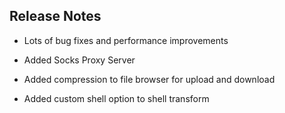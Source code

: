 Release Notes
--------------------------------------------

* Lots of bug fixes and performance improvements

* Added Socks Proxy Server

* Added compression to file browser for upload and download

* Added custom shell option to shell transform